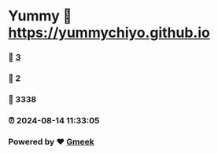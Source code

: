 # Yummy :link: https://yummychiyo.github.io 
### :page_facing_up: [3](https://yummychiyo.github.io/tag.html) 
### :speech_balloon: 2 
### :hibiscus: 3338 
### :alarm_clock: 2024-08-14 11:33:05 
### Powered by :heart: [Gmeek](https://github.com/Meekdai/Gmeek)
